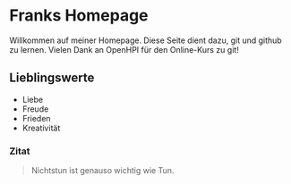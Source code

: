 # Franks Homepage

Willkommen auf meiner Homepage.
Diese Seite dient dazu, git und github zu lernen.
Vielen Dank an OpenHPI für den Online-Kurs zu git!


## Lieblingswerte

* Liebe
* Freude 
* Frieden
* Kreativität


### Zitat

> Nichtstun ist genauso wichtig wie Tun.